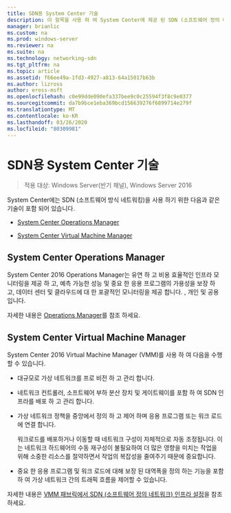 ```yaml
---
title: SDN용 System Center 기술
description: 이 항목을 사용 하 여 System Center에 제공 된 SDN (소프트웨어 정의 네트워킹) 기술에 대해 알아볼 수 있습니다.
manager: brianlic
ms.custom: na
ms.prod: windows-server
ms.reviewer: na
ms.suite: na
ms.technology: networking-sdn
ms.tgt_pltfrm: na
ms.topic: article
ms.assetid: f66ee49a-1fd3-4927-a813-64a15017b63b
ms.author: lizross
author: eross-msft
ms.openlocfilehash: c0e99dde090efa337bee9c0c25594f3f8c9e0377
ms.sourcegitcommit: da7b9bce1eba369bcd156639276f6899714e279f
ms.translationtype: MT
ms.contentlocale: ko-KR
ms.lasthandoff: 03/26/2020
ms.locfileid: "80309981"
---
```

# <a name="system-center-technologies-for-sdn"></a>SDN용 System Center 기술

>적용 대상: Windows Server(반기 채널), Windows Server 2016

System Center에는 SDN (소프트웨어 방식 네트워킹)을 사용 하기 위한 다음과 같은 기술이 포함 되어 있습니다.  
  
-   [System Center Operations Manager](#bkmk_scom)  
  
-   [System Center Virtual Machine Manager](#bkmk_scvmm)  
  
  
## <a name="system-center-operations-manager"></a><a name="bkmk_scom"></a>System Center Operations Manager  
System Center 2016 Operations Manager는 유연 하 고 비용 효율적인 인프라 모니터링을 제공 하 고, 예측 가능한 성능 및 중요 한 응용 프로그램의 가용성을 보장 하 고, 데이터 센터 및 클라우드에 대 한 포괄적인 모니터링을 제공 합니다. , 개인 및 공용입니다.  
  
자세한 내용은 [Operations Manager](https://technet.microsoft.com/library/hh205987.aspx)를 참조 하세요.  
  
## <a name="system-center-virtual-machine-manager"></a><a name="bkmk_scvmm"></a>System Center Virtual Machine Manager  
System Center 2016 Virtual Machine Manager (VMM)를 사용 하 여 다음을 수행할 수 있습니다.

- 대규모로 가상 네트워크를 프로 비전 하 고 관리 합니다.
- 네트워크 컨트롤러, 소프트웨어 부하 분산 장치 및 게이트웨이를 포함 하 여 SDN 인프라를 배포 하 고 관리 합니다. 
- 가상 네트워크 정책을 중앙에서 정의 하 고 제어 하며 응용 프로그램 또는 워크 로드에 연결 합니다. 

  워크로드를 배포하거나 이동할 때 네트워크 구성이 자체적으로 자동 조정됩니다. 이는 네트워크 하드웨어의 수동 재구성이 불필요하여 더 많은 영향을 미치는 작업을 위해 소중한 리소스를 절약하면서 작업의 복잡성을 줄여주기 때문에 중요합니다. 
- 중요 한 응용 프로그램 및 워크 로드에 대해 보장 된 대역폭을 정의 하는 기능을 포함 하 여 가상 네트워크 간의 트래픽 흐름을 제어할 수 있습니다.  
  

자세한 내용은 [VMM 패브릭에서 SDN (소프트웨어 정의 네트워크) 인프라 설정](https://technet.microsoft.com/system-center-docs/vmm/scenario/sdn-overview)을 참조 하세요.  
    

  
